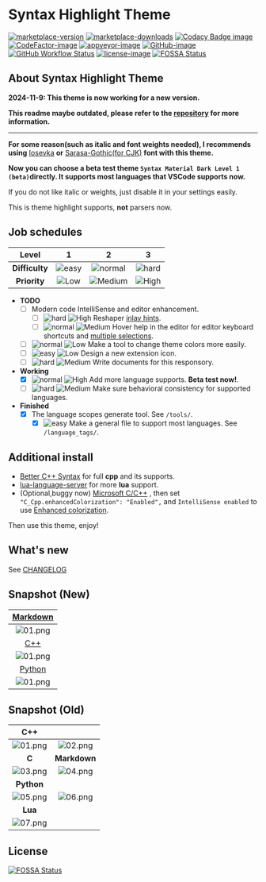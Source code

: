 # Syntax Highlight Theme

[![marketplace-version]][marketplace-url] [![marketplace-downloads]][marketplace-url] [![Codacy Badge image]][codacy badge url] [![CodeFactor-image]][codefactor-url]
[![appveyor-image]][appveyor-url] [![GitHub-image]][github-url] [![GitHub Workflow Status]][github workflow url] [![license-image]][license-url] [![FOSSA Status](https://app.fossa.com/api/projects/git%2Bgithub.com%2Fpeaceshi%2FSyntax-Highlight-Theme.svg?type=shield)](https://app.fossa.com/projects/git%2Bgithub.com%2Fpeaceshi%2FSyntax-Highlight-Theme?ref=badge_shield)

[marketplace-version]: https://img.shields.io/vscode-marketplace/v/peaceshi.syntax-highlight.svg?style=flat&label=Version&color=007ACC&logo=data:image/svg+xml;base64,PHN2ZyB4bWxucz0iaHR0cDovL3d3dy53My5vcmcvMjAwMC9zdmciIHZpZXdCb3g9IjAgMCA0OCA0OCI+PHBhdGggZmlsbD0iIzI5YjZmNiIgZD0iTTQ0IDExdjI2bC0yIDMtOSA0IDEtMTFWMTVMMzMgNGw5IDQgMiAzeiIvPjxwYXRoIGZpbGw9IiMwMjc3YmQiIGQ9Im05IDM0IDI1LTE5VjVsLTItMUw1IDI5djNsMiAyaDJ6Ii8+PHBhdGggZmlsbD0iIzAyODhkMSIgZD0ibTkgMTQgMjUgMTl2MTBsLTIgMUw1IDE5di0zbDItMmgyeiIvPjwvc3ZnPg==

[marketplace-downloads]: https://img.shields.io/visual-studio-marketplace/d/peaceshi.syntax-highlight?label=Downloads&logo=data:image/svg+xml;base64,PHN2ZyB4bWxucz0iaHR0cDovL3d3dy53My5vcmcvMjAwMC9zdmciIHZpZXdCb3g9IjAgMCA0OCA0OCI+PHBhdGggZmlsbD0iIzI5YjZmNiIgZD0iTTQ0IDExdjI2bC0yIDMtOSA0IDEtMTFWMTVMMzMgNGw5IDQgMiAzeiIvPjxwYXRoIGZpbGw9IiMwMjc3YmQiIGQ9Im05IDM0IDI1LTE5VjVsLTItMUw1IDI5djNsMiAyaDJ6Ii8+PHBhdGggZmlsbD0iIzAyODhkMSIgZD0ibTkgMTQgMjUgMTl2MTBsLTIgMUw1IDE5di0zbDItMmgyeiIvPjwvc3ZnPg==

[marketplace-url]: https://marketplace.visualstudio.com/items?itemName=peaceshi.syntax-highlight
[appveyor-image]: https://img.shields.io/appveyor/ci/peaceshi/syntax-highlight-theme.svg?style=flat&logo=appveyor&logoColor=FFFFFF&label=main
[appveyor-url]: https://ci.appveyor.com/project/peaceshi/syntax-highlight-theme/
[github-image]: https://img.shields.io/badge/GitHub-issues-red.svg?logo=Github
[github-url]: https://github.com/peaceshi/Syntax-highlight-Theme/issues
[license-image]: https://img.shields.io/github/license/peaceshi/Syntax-highlight-Theme.svg
[license-url]: https://github.com/peaceshi/Syntax-highlight-Theme/blob/main/LICENSE
[codacy badge image]: https://img.shields.io/codacy/grade/b47b8ed9eaf941fc84b860d63723d471?label=CodacyGrade&logo=Codacy
[codacy badge url]: https://app.codacy.com/gh/peaceshi/Syntax-Highlight-Theme/dashboard?utm_source=gh&utm_medium=referral&utm_content=&utm_campaign=Badge_grade
[codefactor-image]: https://img.shields.io/codefactor/grade/github/peaceshi/syntax-highlight-theme/main?label=CodeFactor&logo=CodeFactor&logoColor=FFFFFF
[codefactor-url]: https://www.codefactor.io/repository/github/peaceshi/syntax-highlight-theme/overview/main
[github workflow status]: https://img.shields.io/github/workflow/status/peaceshi/Syntax-Highlight-Theme/build?logo=github&label=Actions
[github workflow url]: https://github.com/peaceshi/Syntax-Highlight-Theme/actions
[hard]: https://img.shields.io/badge/-Hard-red.svg
[normal]: https://img.shields.io/badge/-Normal-blue.svg
[easy]: https://img.shields.io/badge/-Easy-green.svg
[high]: https://img.shields.io/badge/-High--Priority-important.svg
[medium]: https://img.shields.io/badge/-Medium--Priority-brightgreen.svg
[low]: https://img.shields.io/badge/-Low--Priority-inactive.svg

## About Syntax Highlight Theme

**2024-11-9: This theme is now working for a new version.**

**This readme maybe outdated, please refer to the [repository](https://github.com/peaceshi/Syntax-Highlight-Theme/tree/main) for more information.**

---

**For some reason(such as italic and font weights needed), I recommends using** [Iosevka](https://github.com/be5invis/Iosevka) **or** [Sarasa-Gothic(for CJK)](https://github.com/be5invis/Sarasa-Gothic) **font with this theme.**

**Now you can choose a beta test theme `Syntax Material Dark Level 1 (beta)`directly. It supports most languages that VSCode supports now.**

If you do not like italic or weights, just disable it in your settings easily.

This is theme highlight supports, **not** parsers now.

## Job schedules

|     Level      |    1    |     2     |    3    |
| :------------: | :-----: | :-------: | :-----: |
| **Difficulty** | ![easy] | ![normal] | ![hard] |
|  **Priority**  | ![Low]  | ![Medium] | ![High] |

[inlay hints]: https://www.jetbrains.com/help/resharper/Inline_Parameter_Name_Hints.html
[multiple selections]: https://code.visualstudio.com/docs/editor/codebasics#_multiple-selections-multicursor

- **TODO**
  - [ ] Modern code IntelliSense and editor enhancement.
    - [ ] ![hard] ![High] Reshaper [inlay hints].
    - [ ] ![normal] ![Medium] Hover help in the editor for editor keyboard shortcuts and [multiple selections].
  - [ ] ![normal] ![Low] Make a tool to change theme colors more easily.
  - [ ] ![easy] ![Low] Design a new extension icon.
  - [ ] ![hard] ![Medium] Write documents for this responsory.
- **Working**
  - [x] ![normal] ![High] Add more language supports. **Beta test now!**.
  - [ ] ![hard] ![Medium] Make sure behavioral consistency for supported languages.
- **Finished**
  - [x] The language scopes generate tool. See `/tools/`.
    - [x] ![easy] Make a general file to support most languages. See `/language_tags/`.

## Additional install

[better c++ syntax]: https://marketplace.visualstudio.com/items?itemName=jeff-hykin.better-cpp-syntax
[lua-language-server]: https://marketplace.visualstudio.com/items?itemName=sumneko.lua
[microsoft c/c++]: https://marketplace.visualstudio.com/items?itemName=ms-vscode.cpptools
[enhanced colorization]: https://code.visualstudio.com/docs/cpp/colorization-cpp

- [Better C++ Syntax] for full **cpp** and its supports.
- [lua-language-server] for more **lua** support.
- (Optional,buggy now) [Microsoft C/C++] , then set `"C_Cpp.enhancedColorization": "Enabled",` and `IntelliSense enabled` to use [Enhanced colorization].

Then use this theme, enjoy!

## What's new

See [CHANGELOG](https://github.com/peaceshi/Syntax-highlight-Theme/blob/main/CHANGELOG.md)

## Snapshot (New)

[markdown]: https://github.com/peaceshi/Syntax-highlight-Theme/blob/main/docs/markdown.md
[c++]: https://github.com/peaceshi/Syntax-highlight-Theme/blob/main/docs/cpp.cpp
[python]: https://github.com/peaceshi/Syntax-highlight-Theme/blob/main/docs/python.py

|         [Markdown]          |
| :-------------------------: |
| ![01.png](./img/md_01.png)  |
|            [C++]            |
| ![01.png](./img/cpp_01.png) |
|          [Python]           |
| ![01.png](./img/py_01.png)  |

## Snapshot (Old)

|         **C++**         |                         |
| :---------------------: | :---------------------: |
| ![01.png](./img/01.png) | ![02.png](./img/02.png) |
|          **C**          |      **Markdown**       |
| ![03.png](./img/03.png) | ![04.png](./img/04.png) |
|       **Python**        |                         |
| ![05.png](./img/05.png) | ![06.png](./img/06.png) |
|         **Lua**         ||
| ![07.png](./img/07.png) ||

## License
[![FOSSA Status](https://app.fossa.com/api/projects/git%2Bgithub.com%2Fpeaceshi%2FSyntax-Highlight-Theme.svg?type=large)](https://app.fossa.com/projects/git%2Bgithub.com%2Fpeaceshi%2FSyntax-Highlight-Theme?ref=badge_large)
